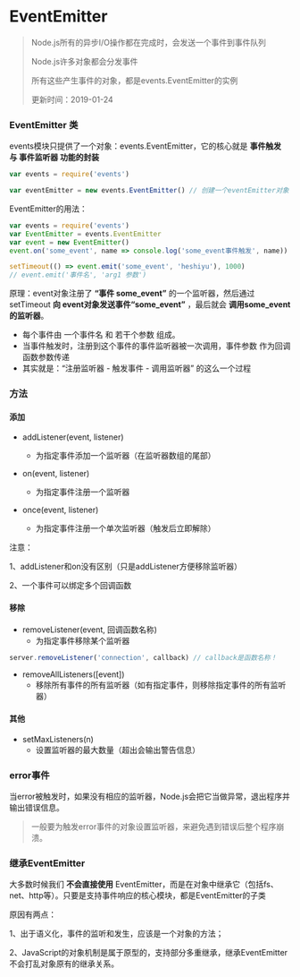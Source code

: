 # EventEmitter
> Node.js所有的异步I/O操作都在完成时，会发送一个事件到事件队列
> 
> Node.js许多对象都会分发事件
> 
> 所有这些产生事件的对象，都是events.EventEmitter的实例
>
> 更新时间：2019-01-24


### EventEmitter 类
events模块只提供了一个对象：events.EventEmitter，它的核心就是 **事件触发 与 事件监听器 功能的封装**
```js
var events = require('events')

var eventEmitter = new events.EventEmitter() // 创建一个eventEmitter对象
```

EventEmitter的用法：
```js
var events = require('events')
var EventEmitter = events.EventEmitter
var event = new EventEmitter()
event.on('some_event', name => console.log('some_event事件触发', name))

setTimeout(() => event.emit('some_event', 'heshiyu'), 1000)
// event.emit('事件名', 'arg1 参数')
```
原理：event对象注册了 **“事件 some_event”** 的一个监听器，然后通过setTimeout **向 event对象发送事件“some_event”** ，最后就会 **调用some_event的监听器**。
 - 每个事件由 一个事件名 和 若干个参数 组成。
 - 当事件触发时，注册到这个事件的事件监听器被一次调用，事件参数 作为回调函数参数传递
 - 其实就是：“注册监听器 - 触发事件 - 调用监听器” 的这么一个过程

### 方法
#### 添加
 - addListener(event, listener)
    - 为指定事件添加一个监听器（在监听器数组的尾部）

 - on(event, listener)
    - 为指定事件注册一个监听器

 - once(event, listener)
    - 为指定事件注册一个单次监听器（触发后立即解除）

注意：

1、addListener和on没有区别（只是addListener方便移除监听器）

2、一个事件可以绑定多个回调函数
#### 移除
 - removeListener(event, 回调函数名称)
    - 为指定事件移除某个监听器
```js
server.removeListener('connection', callback) // callback是函数名称！
```
 - removeAllListeners([event])
    - 移除所有事件的所有监听器（如有指定事件，则移除指定事件的所有监听器）

#### 其他
 - setMaxListeners(n)
    - 设置监听器的最大数量（超出会输出警告信息）

### error事件
当error被触发时，如果没有相应的监听器，Node.js会把它当做异常，退出程序并输出错误信息。
> 一般要为触发error事件的对象设置监听器，来避免遇到错误后整个程序崩溃。

### 继承EventEmitter
大多数时候我们 **不会直接使用** EventEmitter，而是在对象中继承它（包括fs、net、http等）。只要是支持事件响应的核心模块，都是EventEmitter的子类

原因有两点：

1、出于语义化，事件的监听和发生，应该是一个对象的方法；

2、JavaScript的对象机制是属于原型的，支持部分多重继承，继承EventEmitter不会打乱对象原有的继承关系。